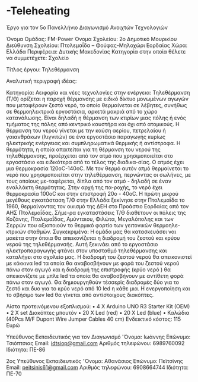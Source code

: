 # -Teleheating
Έργο για τον 5o Πανελλήνιο Διαγωνισμό Ανοιχτών Τεχνολογιών 

Όνομα Ομάδας:  FM-Power
Όνομα Σχολείου: 2ο Δημοτικό Μουρικίου
Διεύθυνση Σχολείου: Πτολεμαΐδα – Φούφας-Μηλοχώρι Εορδαίας
Χώρα: Ελλάδα
Περιφέρεια: Δυτικής Μακεδονίας
Κατηγορία στην οποία θέλετε να συμμετέχετε: Σχολείο

Τίτλος έργου: Τηλεθέρμανση

Αναλυτική περιγραφή ιδέας: 

Κατηγορία: 
Αειφορία και νέες τεχνολογίες στην ενέργεια: Τηλεθέρμανση (Τ/Θ) ορίζεται η παροχή θέρμανσης με ειδικό δίκτυο μονωμένων αγωγών που μεταφέρουν ζεστό νερό, το οποίο θερμαίνεται σε λέβητες, συνήθως σε θερμοηλεκτρικά εργοστάσια, αρκετά μακριά από το χώρο κατανάλωσης. Είναι δηλαδή η θέρμανση των κτιρίων μιας πόλης ή ενός τμήματος της πόλης από κεντρικό καυστήρα και όχι από ατομικούς. 
Η θέρμανση του νερού γίνεται με την καύση αερίου, πετρελαίου ή γαιανθράκων (λιγνιτών) σε ένα εργοστάσιο παραγωγής κυρίως ηλεκτρικής ενέργειας και συμπληρωματικά θερμικής ή αντίστροφα. 
Η θερμότητα, η οποία απαιτείται για τη θέρμανση του νερού της τηλεθέρμανσης, προέρχεται από τον ατμό που χρησιμοποιείται στο εργοστάσιο και ειδικότερα από το τέλος της διαδικα-σίας. Ο ατμός έχει μια θερμοκρασία 120οC-140οC. Με τον θερμό αυτόν ατμό θερμαίνεται το νερό που χρησιμοποιείται στην τηλεθέρμανση, περνώντας οι σωλήνες, με τους οποίους με-ταφέρεται, δίπλα από τον ατμό - δηλαδή σε έναν εναλλάκτη θερμότητας. Στην αρχή της πα-ροχής, το νερό έχει θερμοκρασία 100οC και στην επιστροφή 20ο - 40οC. 
Η πρώτη μικρού μεγέθους εγκατάσταση Τ/Θ στην Ελλάδα ξεκίνησε στην Πτολεμαΐδα το 1960, θερμαίνοντας τον οικισμό της ΔΕΗ στο Προάστιο Εορδαίας από τον ΑΗΣ Πτολεμαΐδας. Σήμε-ρα εγκαταστάσεις Τ/Θ διαθέτουν οι πόλεις της Κοζάνης, Πτολεμαΐδας, Αμύνταιου, Φιλώτα, Μεγαλόπολης και των Σερρών που αξιοποιούν το θερμικό φορτίο των γειτονικών θερμοηλε-κτρικών σταθμών. 
Συγκεκριμένα:
Η ομάδα μας θα κατασκευάσει ναι μακέτα στην όποια θα απεικονίζεται η διαδρομή του ζεστού και κρύου νερού της τηλεθέρμανσής. Αυτή ξεκινάει από το εργοστάσιο ηλεκτροπαραγωγής  φτάνει στον υποσταθμό τηλεθέρμανσης και καταλήγει στο σχολείο μας. Η διαδρομή του ζεστού νερού θα απεικονιστεί με κόκκινα led τα οποία θα αναβοσβήνουν με φορά του ζεστού νερού πάνω στον αγωγό και η διαδρομή της επιστροφής (κρύο νερό ) θα απεικονίζετε με μπλε led τα οποία θα αναβοσβήνουν με αντίθετη φορά πάνω στον αγωγό. Θα δημιουργηθούν τέσσερίς διαδρομές δύο για το ζεστό και δυο για το κρύο νερό από 10 led η κάθε μια. Η ενεργοποίηση και το σβήσιμο των led θα γίνεται από αντίστοιχους διακόπτες. 

Λίστα προτεινόμενου εξοπλισμού:
•	4 X Arduino UNO R3 Starter Kit (OEM)
•	2 Χ set Διακόπτες μπουτόν 
•	20 Χ Led (red)
•	20 Χ Led (blue)
•	Καλώδια (40Pcs M/F Dupont Wire Jumper Cables 40 cm)
Ενδεικτικό κόστος: 115 Ευρώ

Υπεύθυνος Εκπαιδευτικός για τον Διαγωνισμό
'Όνομα: Ιωάννης
Επώνυμο: Τσιόπτσιας
Email: idtsiop@gmail.com
Αριθμός τηλεφώνου: 6989760092
Ιδιότητα: ΠΕ-86

2ος Υπεύθυνος Εκπαιδευτικός
'Όνομα: Αθανάσιος
Επώνυμο: Πεϊτσίνης
Email: peitsinis61@gmail.com
Αριθμός τηλεφώνου: 6908664744
Ιδιότητα: ΠΕ-70
